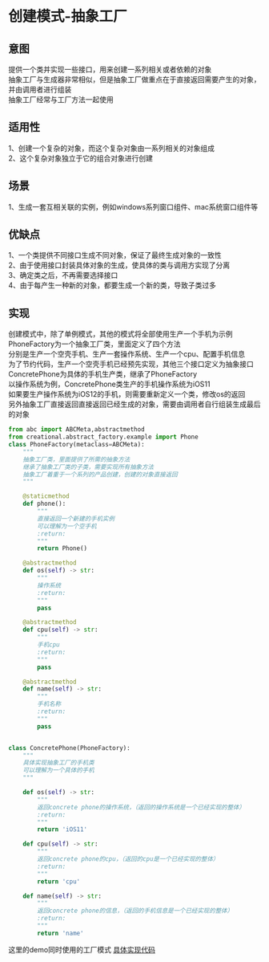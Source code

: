 # 创建模式-抽象工厂
## 意图
提供一个类并实现一些接口，用来创建一系列相关或者依赖的对象<br/>
抽象工厂与生成器非常相似，但是抽象工厂做重点在于直接返回需要产生的对象，并由调用者进行组装<br/>
抽象工厂经常与工厂方法一起使用<br/>
## 适用性
1、创建一个复杂的对象，而这个复杂对象由一系列相关的对象组成<br/>
2、这个复杂对象独立于它的组合对象进行创建<br/>
## 场景
1、生成一套互相关联的实例，例如windows系列窗口组件、mac系统窗口组件等<br/>
## 优缺点
1、一个类提供不同接口生成不同对象，保证了最终生成对象的一致性<br/>
2、由于使用接口封装具体对象的生成，使具体的类与调用方实现了分离<br/>
3、确定类之后，不再需要选择接口<br/>
4、由于每产生一种新的对象，都要生成一个新的类，导致子类过多<br/>
## 实现
创建模式中，除了单例模式，其他的模式将全部使用生产一个手机为示例<br/>
PhoneFactory为一个抽象工厂类，里面定义了四个方法<br/>
分别是生产一个空壳手机、生产一套操作系统、生产一个cpu、配置手机信息<br/>
为了节约代码，生产一个空壳手机已经预先实现，其他三个接口定义为抽象接口<br/>
ConcretePhone为具体的手机生产类，继承了PhoneFactory<br/>
以操作系统为例，ConcretePhone类生产的手机操作系统为iOS11<br/>
如果要生产操作系统为iOS12的手机，则需要重新定义一个类，修改os的返回<br/>
另外抽象工厂直接返回直接返回已经生成的对象，需要由调用者自行组装生成最后的对象<br/>
```python
from abc import ABCMeta,abstractmethod
from creational.abstract_factory.example import Phone
class PhoneFactory(metaclass=ABCMeta):
    """
    抽象工厂类，里面提供了所需的抽象方法
    继承了抽象工厂类的子类，需要实现所有抽象方法
    抽象工厂着重于一个系列的产品创建，创建的对象直接返回
    """

    @staticmethod
    def phone():
        """
        直接返回一个新建的手机实例
        可以理解为一个空手机
        :return:
        """
        return Phone()

    @abstractmethod
    def os(self) -> str:
        """
        操作系统
        :return:
        """
        pass

    @abstractmethod
    def cpu(self) -> str:
        """
        手机cpu
        :return:
        """
        pass

    @abstractmethod
    def name(self) -> str:
        """
        手机名称
        :return:
        """
        pass


class ConcretePhone(PhoneFactory):
    """
    具体实现抽象工厂的手机类
    可以理解为一个具体的手机
    """

    def os(self) -> str:
        """
        返回concrete phone的操作系统，（返回的操作系统是一个已经实现的整体）
        :return:
        """
        return 'iOS11'

    def cpu(self) -> str:
        """
        返回concrete phone的cpu，（返回的cpu是一个已经实现的整体）
        :return:
        """
        return 'cpu'

    def name(self) -> str:
        """
        返回concrete phone的信息，（返回的手机信息是一个已经实现的整体）
        :return:
        """
        return 'name'
```
这里的demo同时使用的工厂模式
[具体实现代码](./example/foxconn.py)